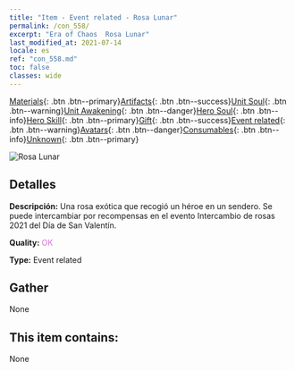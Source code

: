 ```yaml
---
title: "Item - Event related - Rosa Lunar"
permalink: /con_558/
excerpt: "Era of Chaos  Rosa Lunar"
last_modified_at: 2021-07-14
locale: es
ref: "con_558.md"
toc: false
classes: wide
---
```

 [Materials](/ItemsES/){: .btn .btn--primary}[Artifacts](/ItemsES/Artifacts/){: .btn .btn--success}[Unit Soul](/ItemsES/UnitSoul/){: .btn .btn--warning}[Unit Awakening](/ItemsES/UnitAwakening/){: .btn .btn--danger}[Hero Soul](/ItemsES/HeroSoul/){: .btn .btn--info}[Hero Skill](/ItemsES/HeroSkill/){: .btn .btn--primary}[Gift](/ItemsES/Gift/){: .btn .btn--success}[Event related](/ItemsES/Events/){: .btn .btn--warning}[Avatars](/ItemsES/Avatars/){: .btn .btn--danger}[Consumables](/ItemsES/Consumables/){: .btn .btn--info}[Unknown](/ItemsES/Unknown/){: .btn .btn--primary}

 ![Rosa Lunar](/images/t/i_3059.png)

## Detalles
 **Descripción:** Una rosa exótica que recogió un héroe en un sendero. Se puede intercambiar por recompensas en el evento Intercambio de rosas 2021 del Día de San Valentín.

 **Quality:** <span style="color: #DA70D6">OK</span>

 **Type:** Event related

## Gather

  None

## This item contains:

  None


